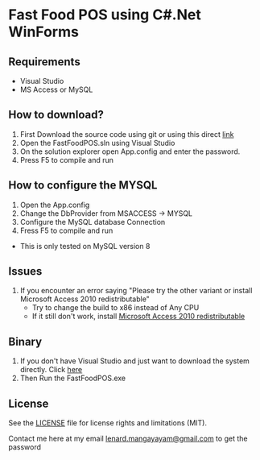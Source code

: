 # Fast Food POS using C#.Net WinForms

## Requirements
- Visual Studio
- MS Access or MySQL

## How to download?
1. First Download the source code using git or using this direct [link](https://github.com/lenard123/fastfood-pos-csharp/archive/refs/heads/main.zip)
2. Open the FastFoodPOS.sln using Visual Studio
3. On the solution explorer open App.config and enter the password.
4. Press F5 to compile and run

## How to configure the MYSQL
1. Open the App.config
2. Change the DbProvider from MSACCESS -> MYSQL
3. Configure the MySQL database Connection
4. Fress F5 to compile and run
- This is only tested on MySQL version 8

## Issues
1. If you encounter an error saying "Please try the other variant or install Microsoft Access 2010 redistributable"
    - Try to change the build to x86 instead of Any CPU
    - If it still don't work, install [Microsoft Access 2010 redistributable](https://www.microsoft.com/en-US/download/details.aspx?id=13255)

## Binary
1. If you don't have Visual Studio and just want to download the system directly. Click [here](https://github.com/lenard123/fastfood-pos-csharp/releases/download/v1.0.0/v1.0.0.rar)
2. Then Run the FastFoodPOS.exe

## License

See the [LICENSE](LICENSE.md) file for license rights and limitations (MIT).

Contact me here at my email lenard.mangayayam@gmail.com
to get the password